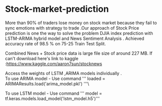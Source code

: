 # Stock-market-prediction
More than 90% of traders lose money on stock market because they fail to sync emotions with strategy to trade .Our approach of Stock Price prediction  is one the way to solve the problem
DJIA index prediction with LSTM-ARIMA hybrid model and News Sentiment Analysis .
Achieved accuracy rate of 98.5 % on 75-25 Train Test Split.


Combined News + Stock price data  is large file size of around 227 MB. If can't download here's link to kaggle :https://www.kaggle.com/aaron7sun/stocknews



 Access the weights of LSTM ,ARIMA models individually .\
 To use ARIMA model - Use command ''' loaded = ARIMAResults.load('arima_model.pkl') '''\
 
 To use LSTM model  - Use command ''' model = tf.keras.models.load_model('lstm_model.h5')'''
